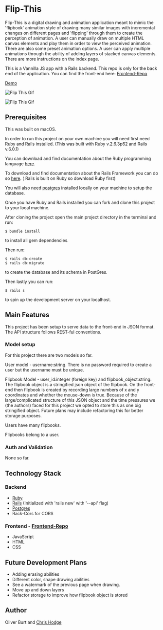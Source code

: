 # Flip-This

Flip-This is a digital drawing and animation application meant to mimic the 'flipbook' animation style of drawing many similar images with incremental changes on different pages and 'flipping' through them to create the perception of animation. A user can manually draw on multiple HTML canvas elements and play them in order to view the perceived animation. There are also some preset animation options. A user can apply multiple animations through the ability of adding layers of stacked canvas elements. There are more instructions on the index page.

This is a Vannilla JS app with a Rails backend. This repo is only for the back end of the application. You can find the front-end here: [Frontend-Repo](https://github.com/oliburt/flip-this-frontend)

[Demo](https://oliburt.github.io/flip-this-frontend/)

![Flip This Gif](https://media.giphy.com/media/TGM3EMWHsqHfAohENa/giphy.gif)

![Flip This Gif](https://media.giphy.com/media/IeKynFVmvqvva4v8WN/giphy.gif)

## Prerequisites

This was built on macOS.

In order to run this project on your own machine you will need first need Ruby and Rails installed. (This was built with Ruby v.2.6.3p62 and Rails v.6.0.1)

You can download and find documentation about the Ruby programming language [here](https://www.ruby-lang.org/en/documentation/). 

To download and find documentation about the Rails Framework you can do so [here](https://rubyonrails.org/). ( Rails is built on Ruby so download Ruby first)

You will also need [postgres](https://www.postgresql.org/) installed locally on your machine to setup the database.

Once you have Ruby and Rails installed you can fork and clone this project to your local machine.

After cloning the project open the main project directory in the terminal and run:
```
$ bundle install
```
to install all gem dependencies.

Then run:
```
$ rails db:create
$ rails db:migrate
```
to create the database and its schema in PostGres.

Then lastly you can run: 
```
$ rails s
```
to spin up the development server on your localhost.

## Main Features

This project has been setup to serve data to the front-end in JSON format. The API structure follows REST-ful conventions.

### Model setup

For this project there are two models so far.

User model - username:string. There is no password required to create a user but the username must be unique.

Flipbook Model - user_id:integer (foreign key) and flipbook_object:string. The flipbook object is a stringified json object of the flipbook. On the front-end then flipbook is created by recording large numbers of x and y coordinates and whether the mouse-down is true. Because of the large/complicated structure of this JSON object and the time pressures we (the authors) faced for this project we opted to store this as one big stringified object. Future plans may include refactoring this for better storage purposes.

Users have many flipbooks.

Flipbooks belong to a user.

### Auth and Validation

None so far.

## Technology Stack

### Backend

- [Ruby](https://www.ruby-lang.org/en/documentation/)
- [Rails](https://rubyonrails.org/) (Initialized with 'rails new' with '--api' flag)
- [Postgres](https://www.postgresql.org/)
- Rack-Cors for CORS

### Frontend - [Frontend-Repo](https://github.com/oliburt/flip-this-frontend)

- JavaScript
- HTML
- CSS

## Future Development Plans

- Adding erasing abilities
- Different color, shape drawing abilities
- See a watermark of the previous page when drawing.
- Move up and down layers
- Refactor storage to improve how flipbook object is stored

## Author

Oliver Burt and [Chris Hodge](https://github.com/99Chris99)